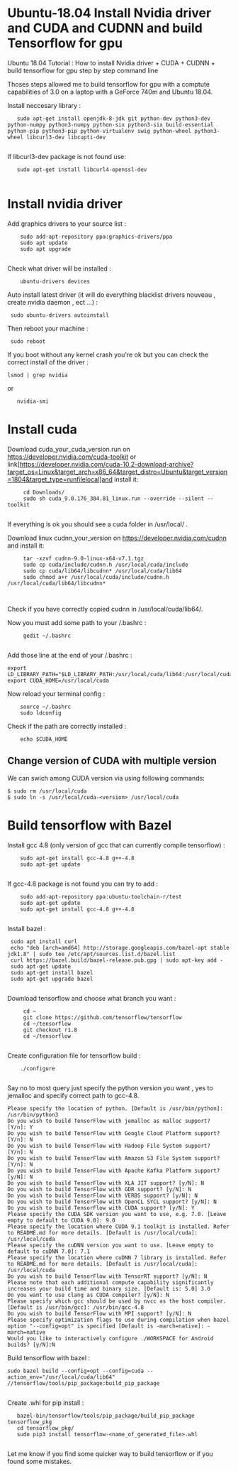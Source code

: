 # Ubuntu-18.04 Install Nvidia driver and CUDA and CUDNN and build Tensorflow for gpu
Ubuntu 18.04 Tutorial : How to install Nvidia driver + CUDA + CUDNN +  build tensorflow for gpu step by step command line

Thoses steps allowed me to build tensorflow for gpu with a comptute capabilities of 3.0 on a laptop with a GeForce 740m and Ubuntu 18.04.

Install neccesary library :

```
   sudo apt-get install openjdk-8-jdk git python-dev python3-dev python-numpy python3-numpy python-six python3-six build-essential python-pip python3-pip python-virtualenv swig python-wheel python3-wheel libcurl3-dev libcupti-dev
    
```
If libcurl3-dev package is not found use:

```
   sudo apt-get install libcurl4-openssl-dev
    
```

# Install nvidia driver #

Add graphics drivers to your source list :
```
    sudo add-apt-repository ppa:graphics-drivers/ppa
    sudo apt update
    sudo apt upgrade
   
```
 Check what driver will be installed :
```
    ubuntu-drivers devices
   ```
 Auto install latest driver (it will do everything blacklist drivers nouveau , create nvidia daemon  , ect ...) :
   ```
    sudo ubuntu-drivers autoinstall
   ```
   Then reboot your machine :
   ```
    sudo reboot
   ```
   If you boot without any kernel crash you're ok but you can check the correct install of the driver :
   ```
   lsmod | grep nvidia
   
```
  or

```
   nvidia-smi

```
# Install cuda # 

Download cuda_your_cuda_version.run on https://developer.nvidia.com/cuda-toolkit or link[https://developer.nvidia.com/cuda-10.2-download-archive?target_os=Linux&target_arch=x86_64&target_distro=Ubuntu&target_version=1804&target_type=runfilelocal]and install it: 

```
     cd Downloads/
     sudo sh cuda_9.0.176_384.81_linux.run --override --silent --toolkit
   
```
If everything is ok you should see a cuda folder in /usr/local/ .

Download linux cudnn_your_version on https://developer.nvidia.com/cudnn and install it:

```
     tar -xzvf cudnn-9.0-linux-x64-v7.1.tgz 
     sudo cp cuda/include/cudnn.h /usr/local/cuda/include
     sudo cp cuda/lib64/libcudnn* /usr/local/cuda/lib64
     sudo chmod a+r /usr/local/cuda/include/cudnn.h /usr/local/cuda/lib64/libcudnn*
   
   
```
Check if you have correctly copied cudnn in /usr/local/cuda/lib64/.

Now you must add some path to your  /.bashrc :

```
     gedit ~/.bashrc
   
 ```
 Add those line at the end of your /.bashrc :
 
  ```
 export LD_LIBRARY_PATH="$LD_LIBRARY_PATH:/usr/local/cuda/lib64:/usr/local/cuda/extras/CUPTI/lib64"
 export CUDA_HOME=/usr/local/cuda
  ```
  Now reload your terminal config :
 ```
     source ~/.bashrc
     sudo ldconfig
  ```
Check if the path are correctly installed :
     
 ```
     echo $CUDA_HOME
 ```
 
## Change version of CUDA with multiple version
We can swich among CUDA version via using following commands:

```
$ sudo rm /usr/local/cuda
$ sudo ln -s /usr/local/cuda-<version> /usr/local/cuda
```



# Build tensorflow with Bazel #
 
 Install gcc 4.8 (only version of gcc that can currently compile tensorflow) :

```
    sudo apt-get install gcc-4.8 g++-4.8
    sudo apt-get update
   
```
 If gcc-4.8 package is not found you can try to add :

```
    sudo add-apt-repository ppa:ubuntu-toolchain-r/test
    sudo apt-get update
    sudo apt-get install gcc-4.8 g++-4.8
  
```
Install bazel :

```
 sudo apt install curl
 echo "deb [arch=amd64] http://storage.googleapis.com/bazel-apt stable jdk1.8" | sudo tee /etc/apt/sources.list.d/bazel.list
 curl https://bazel.build/bazel-release.pub.gpg | sudo apt-key add -
 sudo apt-get update
 sudo apt-get install bazel
 sudo apt-get upgrade bazel
   
```
Download tensorflow and choose what branch you want :

```
     cd ~
     git clone https://github.com/tensorflow/tensorflow
     cd ~/tensorflow
     git checkout r1.8
     cd ~/tensorflow
  
```
Create configuration file for tensorflow build :

```
    ./configure
  
```
Say no to most query just specify the python version you want , yes to jemalloc and specify correct path to gcc-4.8.
```
Please specify the location of python. [Default is /usr/bin/python]: /usr/bin/python3
Do you wish to build TensorFlow with jemalloc as malloc support? [Y/n]: Y
Do you wish to build TensorFlow with Google Cloud Platform support? [Y/n]: N
Do you wish to build TensorFlow with Hadoop File System support? [Y/n]: N
Do you wish to build TensorFlow with Amazon S3 File System support? [Y/n]: N
Do you wish to build TensorFlow with Apache Kafka Platform support? [y/N]: N
Do you wish to build TensorFlow with XLA JIT support? [y/N]: N
Do you wish to build TensorFlow with GDR support? [y/N]: N
Do you wish to build TensorFlow with VERBS support? [y/N]: N
Do you wish to build TensorFlow with OpenCL SYCL support? [y/N]: N
Do you wish to build TensorFlow with CUDA support? [y/N]: Y
Please specify the CUDA SDK version you want to use, e.g. 7.0. [Leave empty to default to CUDA 9.0]: 9.0
Please specify the location where CUDA 9.1 toolkit is installed. Refer to README.md for more details. [Default is /usr/local/cuda]: /usr/local/cuda
Please specify the cuDNN version you want to use. [Leave empty to default to cuDNN 7.0]: 7.1
Please specify the location where cuDNN 7 library is installed. Refer to README.md for more details. [Default is /usr/local/cuda]: /usr/local/cuda
Do you wish to build TensorFlow with TensorRT support? [y/N]: N
Please note that each additional compute capability significantly increases your build time and binary size. [Default is: 5.0] 3.0
Do you want to use clang as CUDA compiler? [y/N]: N
Please specify which gcc should be used by nvcc as the host compiler. [Default is /usr/bin/gcc]: /usr/bin/gcc-4.8
Do you wish to build TensorFlow with MPI support? [y/N]: N
Please specify optimization flags to use during compilation when bazel option "--config=opt" is specified [Default is -march=native]: -march=native
Would you like to interactively configure ./WORKSPACE for Android builds? [y/N]:N

````
Build tensorflow with bazel :

```
sudo bazel build --config=opt --config=cuda --action_env="/usr/local/cuda/lib64" //tensorflow/tools/pip_package:build_pip_package
    
```
Create .whl for pip install :

```
   bazel-bin/tensorflow/tools/pip_package/build_pip_package tensorflow_pkg
   cd tensorflow_pkg/
   sudo pip3 install tensorflow-<name_of_generated_file>.whl 
  
```
Let me know if you find some quicker way to build tensorflow or if you found some mistakes.
